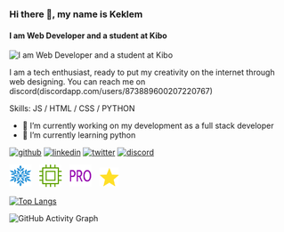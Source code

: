 ### Hi there 👋, my name is Keklem
#### I am Web Developer and a student at Kibo
![I am Web Developer and a student at Kibo](https://pbs.twimg.com/profile_banners/1167918055537745920/1697301253/600x200)

I am a tech enthusiast, ready to put my creativity on the internet through web designing. You can reach me on discord(discordapp.com/users/873889600207220767)

Skills: JS / HTML / CSS / PYTHON

- 🔭 I’m currently working on my development as a full stack developer 
- 🌱 I’m currently learning python 


[<img src='https://cdn.jsdelivr.net/npm/simple-icons@3.0.1/icons/github.svg' alt='github' height='40'>](https://github.com/miyevu)  [<img src='https://cdn.jsdelivr.net/npm/simple-icons@3.0.1/icons/linkedin.svg' alt='linkedin' height='40'>](https://www.linkedin.com/in/lawrence-keklem/)  [<img src='https://cdn.jsdelivr.net/npm/simple-icons@3.0.1/icons/twitter.svg' alt='twitter' height='40'>](https://twitter.com/kerk_les)  [<img src='https://cdn.jsdelivr.net/npm/simple-icons@3.0.1/icons/discord.svg' alt='discord' height='40'>](discordapp.com/users/873889600207220767)  

<a href='https://archiveprogram.github.com/'><img src='https://raw.githubusercontent.com/acervenky/animated-github-badges/master/assets/acbadge.gif' width='40' height='40'></a> <a href='https://docs.github.com/en/developers'><img src='https://raw.githubusercontent.com/acervenky/animated-github-badges/master/assets/devbadge.gif' width='40' height='40'></a> <a href='https://github.com/pricing'><img src='https://raw.githubusercontent.com/acervenky/animated-github-badges/master/assets/pro.gif' width='40' height='40'></a> <a href='https://stars.github.com/'><img src='https://raw.githubusercontent.com/acervenky/animated-github-badges/master/assets/starbadge.gif' width='35' height='35'></a> 

[![Top Langs](https://github-readme-stats.vercel.app/api/top-langs/?username=miyevu)](https://github.com/anuraghazra/github-readme-stats)

![GitHub Activity Graph](https://activity-graph.herokuapp.com/graph?username=miyevu)  

